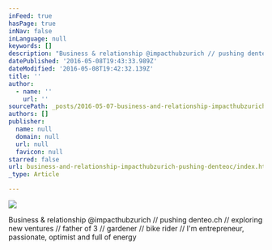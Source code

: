 ```yaml
---
inFeed: true
hasPage: true
inNav: false
inLanguage: null
keywords: []
description: "Business & relationship @impacthubzurich // pushing denteo.ch // exploring new ventures // father of 3 // gardener // bike rider // I'm entrepreneur, passionate, optimist and full of energy"
datePublished: '2016-05-08T19:43:33.989Z'
dateModified: '2016-05-08T19:42:32.139Z'
title: ''
author:
  - name: ''
    url: ''
sourcePath: _posts/2016-05-07-business-and-relationship-impacthubzurich-pushing-denteoc.md
authors: []
publisher:
  name: null
  domain: null
  url: null
  favicon: null
starred: false
url: business-and-relationship-impacthubzurich-pushing-denteoc/index.html
_type: Article

---
```

![](https://s3-us-west-2.amazonaws.com/the-grid-img/p/1c92601578980c3ff4611dca7ae7a2935d3d566f.jpg)

Business & relationship @impacthubzurich // pushing denteo.ch // exploring new ventures // father of 3 // gardener // bike rider // I'm entrepreneur, passionate, optimist and full of energy